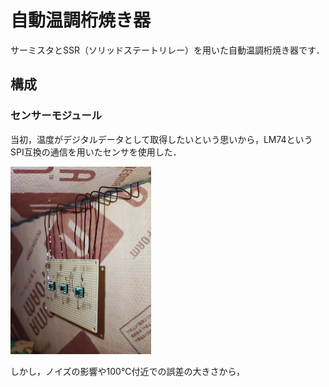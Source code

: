 # 自動温調桁焼き器
サーミスタとSSR（ソリッドステートリレー）を用いた自動温調桁焼き器です．

## 構成
### センサーモジュール
当初，温度がデジタルデータとして取得したいという思いから，LM74というSPI互換の通信を用いたセンサを使用した．

<img src="Images/LM74を用いたセンサーモジュールの試作.jpg" height="300px">

しかし，ノイズの影響や100℃付近での誤差の大きさから，
